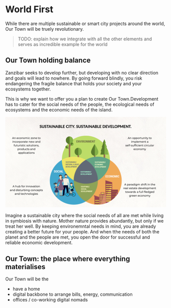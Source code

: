 # World First

While there are multiple sustainable or smart city projects around the world, Our Town will be truely revolutionary. 

> TODO:  explain how we integrate with all the other elements and serves as incredible example for the world

## Our Town holding balance 

Zanzibar seeks to develop further, but developing with no clear direction and goals will lead to nowhere. By going forward blindly, you risk endangering the fragile balance that holds your society and your ecosystems together. 

This is why we want to offer you a plan to create Our Town.Development has to cater for the social needs of the people, the ecological needs of ecosystems and the economic needs of the island. 


![](img/sustainable_dev.png)  


Imagine a sustainable city where the social needs of all are met while living in symbiosis with nature. Mother nature provides abundantly, but only if we treat her well. By keeping environemntal needs in mind, you are already creating a better future for your people. And when tthe needs of both the planet and the people are met, you open the door for successful and reliable economic development.

## Our Town: the place where everything materialises

Our Town will be the 

- have a home
- digital backbone to arrange bills, energy, communication
- offices / co-working digital nomads
